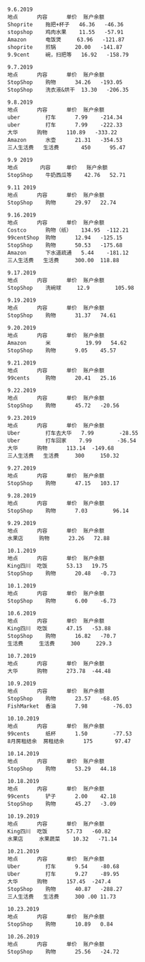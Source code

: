     9.6.2019
    地点		内容		单价	账户余额
    Shoprite	拖把+杯子 	46.36 	-46.36
    stopshop	鸡肉水果 	11.55 	-57.91
    Amazon		电饭煲		63.96	-121.87	
    shoprite	煎锅		20.00	-141.87
    9.9cent		碗，扫把等	16.92	-158.79

    9.7.2019
    地点		内容		单价	账户余额
    StopShop	购物		34.26	-193.05
    StopShop	洗衣液&烘干	13.30	-206.35

    9.8.2019
    地点		内容		单价	账户余额
    uber		打车	    7.99	-214.34
    uber		打车		7.99	-222.33	
    大华		购物		110.89	 -333.22
    Amazon		水壶		21.31	-354.53
    三人生活费	生活费		  450	   95.47

    9.9 2019
    地点	     内容		单价	 账户余额
    StopShop    牛奶西瓜等	 42.76	 52.71

    9.11 2019
    地点		内容		单价	账户余额
    StopShop	购物		29.97	22.74

    9.16.2019
    地点		内容		单价	账户余额
    Costco		购物（纸）	134.95	-112.21
    99centShop	购物		12.94	-125.15
    StopShop	购物		50.53	-175.68
    Amazon		下水道疏通	5.44	-181.12
    三人生活费	生活费		300.00  118.88

    9.17.2019
    地点		内容		单价	账户余额
    StopShop	洗碗球		12.9		105.98

    9.19.2019
    地点		内容		单价	账户余额
    StopShop	购物		31.37	74.61

    9.20.2019
    地点		内容		单价	账户余额
    Amazon		米			19.99	54.62
    StopShop	购物		9.05	45.57

    9.21.2019
    地点		内容		单价	账户余额
    99cents 	购物		20.41	25.16

    9.22.2019
    地点		内容		单价	账户余额
    StopShop	购物		45.72	-20.56

    9.23.2019
    地点		内容		单价	账户余额
    Uber		打车去大华	7.99		-28.55
    Uber		打车回家	7.99		-36.54
    大华		购物		113.14	-149.68
    三人生活费	生活费		300		150.32

    9.27.2019
    地点		内容		单价	账户余额
    StopShop	购物		47.15	103.17

    9.28.2019
    地点		内容		单价	账户余额
    StopShop	购物		7.03		96.14

    9.29.2019
    地点		内容		单价	账户余额
    水果店		购物		23.26	72.88

    10.1.2019
    地点		内容		单价	账户余额
    King四川	吃饭		53.13	19.75
    StopShop	购物		20.48	-0.73

    10.1.2019
    地点		内容		单价	账户余额
    StopShop	购物		6.00	-6.73

    10.6.2019
    地点		内容		单价	账户余额
    King四川	吃饭		47.15	-53.88
    StopShop	购物		16.82	-70.7
    生活费		生活费		300		229.3

    10.7.2019
    地点		内容		单价	账户余额
    大华		购物		273.78	-44.48

    10.9.2019
    地点		内容		单价	账户余额
    StopShop	购物		23.57	-68.05
    FishMarket	香油		7.98		-76.03

    10.10.2019
    地点		内容		单价	账户余额
    99cents		纸杯		1.50		-77.53
    8月房租结余	房租结余	  175	    97.47

    10.14.2019
    地点		内容		单价	账户余额
    StopShop	购物		53.29	44.18

    10.18.2019
    地点		内容		单价	账户余额
    99cents		铲子		2.00	42.18
    StopShop	购物		45.27	-3.09

    10.19.2019
    地点		内容		单价	账户余额
    King四川	吃饭		57.73	-60.82
    水果店		水果蔬菜	10.32	-71.14

    10.21.2019
    地点		内容		单价	账户余额
    Uber		打车		9.54	-80.68
    Uber		打车		9.27	-89.95
    大华		购物		157.45	-247.4
    StopShop	购物		40.87	-288.27
    三人生活费	生活费		300	.00	11.73

    10.23.2019
    地点		内容		单价	账户余额
    StopShop	购物		10.89	0.84

    10.26.2019
    地点		内容		单价	账户余额
    StopShop	购物		25.56	-24.72